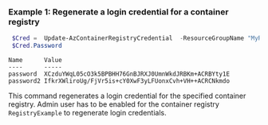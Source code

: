 ### Example 1: Regenerate a login credential for a container registry
```powershell
 $Cred =  Update-AzContainerRegistryCredential  -ResourceGroupName "MyResourceGroup" -Name "password" -RegistryName "RegistryExample"
 $Cred.Password
```

```output
Name      Value
----      -----
password  XCzduYWqL05cO3k5BPBHH76GnBJRXJ0UmnWkdJRBKm+ACRBYty1E
password2 IfkrXWliroUg/FjVr5is+cY0XwF3yLFUonxCvh+VH++ACRCNkmdo
```

This command regenerates a login credential for the specified container registry. Admin user has to be enabled for the container registry `RegistryExample` to regenerate login credentials.
